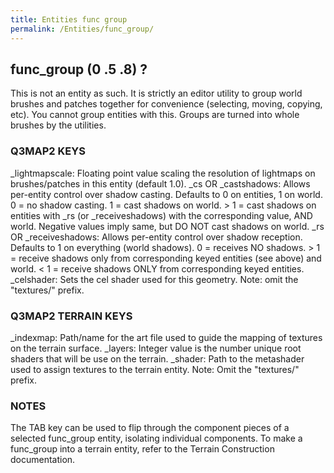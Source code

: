 ```yaml
---
title: Entities func group
permalink: /Entities/func_group/
---
```


## func_group (0 .5 .8) ?

This is not an entity as such. It is strictly an editor utility to group
world brushes and patches together for convenience (selecting, moving,
copying, etc). You cannot group entities with this. Groups are turned
into whole brushes by the utilities.

### Q3MAP2 KEYS

_lightmapscale: Floating point value scaling the resolution of lightmaps on brushes/patches in this entity (default 1.0).
_cs OR _castshadows: Allows per-entity control over shadow casting. Defaults to 0 on entities, 1 on world. 0 = no shadow casting. 1 = cast shadows on world. \> 1 = cast shadows on entities with _rs (or _receiveshadows) with the corresponding value, AND world. Negative values imply same, but DO NOT cast shadows on world.
_rs OR _receiveshadows: Allows per-entity control over shadow reception. Defaults to 1 on everything (world shadows). 0 = receives NO shadows. \> 1 = receive shadows only from corresponding keyed entities (see above) and world. \< 1 = receive shadows ONLY from corresponding keyed entities.
_celshader: Sets the cel shader used for this geometry. Note: omit the "textures/" prefix.

### Q3MAP2 TERRAIN KEYS

_indexmap: Path/name for the art file used to guide the mapping of textures on the terrain surface.
_layers: Integer value is the number unique root shaders that will be use on the terrain.
_shader: Path to the metashader used to assign textures to the terrain entity. Note: Omit the "textures/" prefix.

### NOTES

The TAB key can be used to flip through the component pieces of a
selected func_group entity, isolating individual components. To make a
func_group into a terrain entity, refer to the Terrain Construction
documentation.